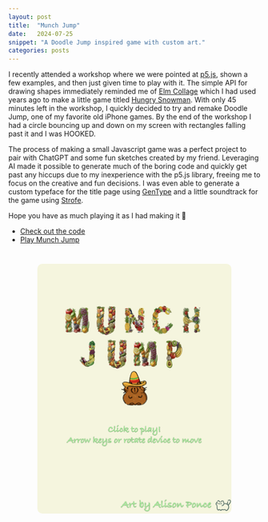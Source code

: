 ```yaml
---
layout: post
title:  "Munch Jump"
date:   2024-07-25
snippet: "A Doodle Jump inspired game with custom art."
categories: posts
---
```


I recently attended a workshop where we were pointed at
[p5.js](https://p5js.org/), shown a few examples, and then just given time to
play with it. The simple API for drawing shapes immediately reminded me of [Elm
Collage](https://github.com/timjs/elm-collage) which I had used years ago to
make a little game titled [Hungry
Snowman](https://chipjacks.com/hungry-snowman/). With only 45 minutes left in
the workshop, I quickly decided to try and remake Doodle Jump, one of my
favorite old iPhone games. By the end of the workshop I had a circle bouncing
up and down on my screen with rectangles falling past it and I was HOOKED.

The process of making a small Javascript game was a perfect project to pair
with ChatGPT and some fun sketches created by my friend. Leveraging AI made it
possible to generate much of the boring code and quickly get past any hiccups
due to my inexperience with the p5.js library, freeing me to focus on the
creative and fun decisions. I was even able to generate a custom typeface for
the title page using [GenType](https://labs.google/gentype) and a little
soundtrack for the game using [Strofe](https://www.strofe.com/library).

Hope you have as much playing it as I had making it 🤘

- [Check out the code](https://github.com/chipjacks/munch-jump)
- [Play Munch Jump](https://chipjacks.com/munch-jump/)

<div style="display: flex; justify-content: center; margin: 40px 0;">
  <img src="/images/munch_jump.png" style="max-height: 500px; max-width: 90%; object-fit: contain; border-radius: 10px; margin: auto;"/>
</div>
